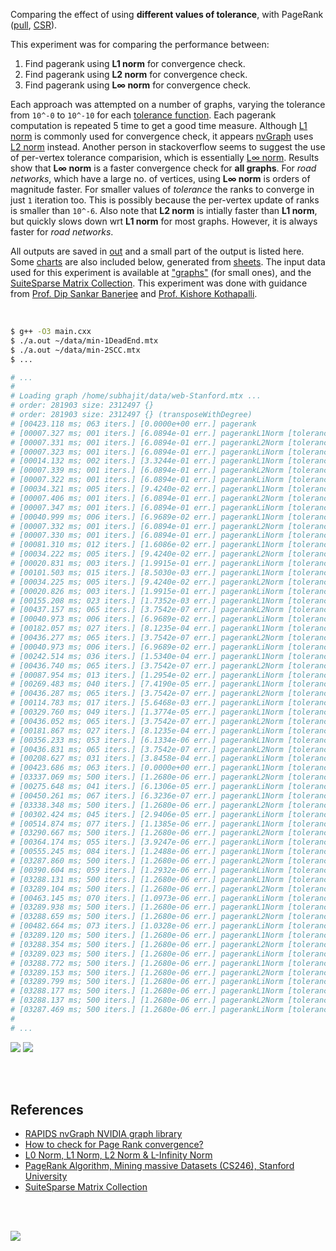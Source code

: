 Comparing the effect of using **different values of tolerance**,
with PageRank ([pull], [CSR]).

This experiment was for comparing the performance between:
1. Find pagerank using **L1 norm** for convergence check.
2. Find pagerank using **L2 norm** for convergence check.
3. Find pagerank using **L∞ norm** for convergence check.

Each approach was attempted on a number of graphs, varying the tolerance from
`10^-0` to `10^-10` for each [tolerance function]. Each pagerank computation
is repeated 5 time to get a good time measure. Although [L1 norm] is commonly
used for convergence check, it appears [nvGraph] uses [L2 norm] instead.
Another person in stackoverflow seems to suggest the use of per-vertex tolerance
comparision, which is essentially [L∞ norm]. Results show that **L∞ norm** is
a faster convergence check for **all graphs**. For *road networks*, which have
a large no. of vertices, using **L∞ norm** is orders of magnitude faster. For
smaller values of *tolerance* the ranks to converge in just `1` iteration too.
This is possibly because the per-vertex update of ranks is smaller than `10^-6`.
Also note that **L2 norm** is intially faster than **L1 norm**, but quickly
slows down wrt **L1 norm** for most graphs. However, it is always faster for
*road networks*.

All outputs are saved in [out](out/) and a small part of the output is listed
here. Some [charts] are also included below, generated from [sheets]. The input
data used for this experiment is available at ["graphs"] (for small ones), and
the [SuiteSparse Matrix Collection]. This experiment was done with guidance
from [Prof. Dip Sankar Banerjee] and [Prof. Kishore Kothapalli].

<br>

```bash
$ g++ -O3 main.cxx
$ ./a.out ~/data/min-1DeadEnd.mtx
$ ./a.out ~/data/min-2SCC.mtx
$ ...

# ...
#
# Loading graph /home/subhajit/data/web-Stanford.mtx ...
# order: 281903 size: 2312497 {}
# order: 281903 size: 2312497 {} (transposeWithDegree)
# [00423.118 ms; 063 iters.] [0.0000e+00 err.] pagerank
# [00007.327 ms; 001 iters.] [6.0894e-01 err.] pagerankL1Norm [tolerance=1e+00]
# [00007.331 ms; 001 iters.] [6.0894e-01 err.] pagerankL2Norm [tolerance=1e+00]
# [00007.323 ms; 001 iters.] [6.0894e-01 err.] pagerankLiNorm [tolerance=1e+00]
# [00014.132 ms; 002 iters.] [3.3244e-01 err.] pagerankL1Norm [tolerance=5e-01]
# [00007.339 ms; 001 iters.] [6.0894e-01 err.] pagerankL2Norm [tolerance=5e-01]
# [00007.322 ms; 001 iters.] [6.0894e-01 err.] pagerankLiNorm [tolerance=5e-01]
# [00034.321 ms; 005 iters.] [9.4240e-02 err.] pagerankL1Norm [tolerance=1e-01]
# [00007.406 ms; 001 iters.] [6.0894e-01 err.] pagerankL2Norm [tolerance=1e-01]
# [00007.347 ms; 001 iters.] [6.0894e-01 err.] pagerankLiNorm [tolerance=1e-01]
# [00040.999 ms; 006 iters.] [6.9689e-02 err.] pagerankL1Norm [tolerance=5e-02]
# [00007.332 ms; 001 iters.] [6.0894e-01 err.] pagerankL2Norm [tolerance=5e-02]
# [00007.330 ms; 001 iters.] [6.0894e-01 err.] pagerankLiNorm [tolerance=5e-02]
# [00081.310 ms; 012 iters.] [1.6086e-02 err.] pagerankL1Norm [tolerance=1e-02]
# [00034.222 ms; 005 iters.] [9.4240e-02 err.] pagerankL2Norm [tolerance=1e-02]
# [00020.831 ms; 003 iters.] [1.9915e-01 err.] pagerankLiNorm [tolerance=1e-02]
# [00101.503 ms; 015 iters.] [8.5030e-03 err.] pagerankL1Norm [tolerance=5e-03]
# [00034.225 ms; 005 iters.] [9.4240e-02 err.] pagerankL2Norm [tolerance=5e-03]
# [00020.826 ms; 003 iters.] [1.9915e-01 err.] pagerankLiNorm [tolerance=5e-03]
# [00155.208 ms; 023 iters.] [1.7352e-03 err.] pagerankL1Norm [tolerance=1e-03]
# [00437.157 ms; 065 iters.] [3.7542e-07 err.] pagerankL2Norm [tolerance=1e-03]
# [00040.973 ms; 006 iters.] [6.9689e-02 err.] pagerankLiNorm [tolerance=1e-03]
# [00182.057 ms; 027 iters.] [8.1235e-04 err.] pagerankL1Norm [tolerance=5e-04]
# [00436.277 ms; 065 iters.] [3.7542e-07 err.] pagerankL2Norm [tolerance=5e-04]
# [00040.973 ms; 006 iters.] [6.9689e-02 err.] pagerankLiNorm [tolerance=5e-04]
# [00242.514 ms; 036 iters.] [1.5340e-04 err.] pagerankL1Norm [tolerance=1e-04]
# [00436.740 ms; 065 iters.] [3.7542e-07 err.] pagerankL2Norm [tolerance=1e-04]
# [00087.954 ms; 013 iters.] [1.2954e-02 err.] pagerankLiNorm [tolerance=1e-04]
# [00269.483 ms; 040 iters.] [7.4190e-05 err.] pagerankL1Norm [tolerance=5e-05]
# [00436.287 ms; 065 iters.] [3.7542e-07 err.] pagerankL2Norm [tolerance=5e-05]
# [00114.783 ms; 017 iters.] [5.6468e-03 err.] pagerankLiNorm [tolerance=5e-05]
# [00329.760 ms; 049 iters.] [1.3774e-05 err.] pagerankL1Norm [tolerance=1e-05]
# [00436.052 ms; 065 iters.] [3.7542e-07 err.] pagerankL2Norm [tolerance=1e-05]
# [00181.867 ms; 027 iters.] [8.1235e-04 err.] pagerankLiNorm [tolerance=1e-05]
# [00356.233 ms; 053 iters.] [6.1334e-06 err.] pagerankL1Norm [tolerance=5e-06]
# [00436.831 ms; 065 iters.] [3.7542e-07 err.] pagerankL2Norm [tolerance=5e-06]
# [00208.627 ms; 031 iters.] [3.8458e-04 err.] pagerankLiNorm [tolerance=5e-06]
# [00423.686 ms; 063 iters.] [0.0000e+00 err.] pagerankL1Norm [tolerance=1e-06]
# [03337.069 ms; 500 iters.] [1.2680e-06 err.] pagerankL2Norm [tolerance=1e-06]
# [00275.648 ms; 041 iters.] [6.1306e-05 err.] pagerankLiNorm [tolerance=1e-06]
# [00450.261 ms; 067 iters.] [6.3236e-07 err.] pagerankL1Norm [tolerance=5e-07]
# [03338.348 ms; 500 iters.] [1.2680e-06 err.] pagerankL2Norm [tolerance=5e-07]
# [00302.424 ms; 045 iters.] [2.9406e-05 err.] pagerankLiNorm [tolerance=5e-07]
# [00514.874 ms; 077 iters.] [1.1385e-06 err.] pagerankL1Norm [tolerance=1e-07]
# [03290.667 ms; 500 iters.] [1.2680e-06 err.] pagerankL2Norm [tolerance=1e-07]
# [00364.174 ms; 055 iters.] [3.9247e-06 err.] pagerankLiNorm [tolerance=1e-07]
# [00555.245 ms; 084 iters.] [1.2488e-06 err.] pagerankL1Norm [tolerance=5e-08]
# [03287.860 ms; 500 iters.] [1.2680e-06 err.] pagerankL2Norm [tolerance=5e-08]
# [00390.604 ms; 059 iters.] [1.2932e-06 err.] pagerankLiNorm [tolerance=5e-08]
# [03288.131 ms; 500 iters.] [1.2680e-06 err.] pagerankL1Norm [tolerance=1e-08]
# [03289.104 ms; 500 iters.] [1.2680e-06 err.] pagerankL2Norm [tolerance=1e-08]
# [00463.145 ms; 070 iters.] [1.0973e-06 err.] pagerankLiNorm [tolerance=1e-08]
# [03289.938 ms; 500 iters.] [1.2680e-06 err.] pagerankL1Norm [tolerance=5e-09]
# [03288.659 ms; 500 iters.] [1.2680e-06 err.] pagerankL2Norm [tolerance=5e-09]
# [00482.664 ms; 073 iters.] [1.0328e-06 err.] pagerankLiNorm [tolerance=5e-09]
# [03289.120 ms; 500 iters.] [1.2680e-06 err.] pagerankL1Norm [tolerance=1e-09]
# [03288.354 ms; 500 iters.] [1.2680e-06 err.] pagerankL2Norm [tolerance=1e-09]
# [03289.023 ms; 500 iters.] [1.2680e-06 err.] pagerankLiNorm [tolerance=1e-09]
# [03288.772 ms; 500 iters.] [1.2680e-06 err.] pagerankL1Norm [tolerance=5e-10]
# [03289.153 ms; 500 iters.] [1.2680e-06 err.] pagerankL2Norm [tolerance=5e-10]
# [03289.799 ms; 500 iters.] [1.2680e-06 err.] pagerankLiNorm [tolerance=5e-10]
# [03288.177 ms; 500 iters.] [1.2680e-06 err.] pagerankL1Norm [tolerance=1e-10]
# [03288.137 ms; 500 iters.] [1.2680e-06 err.] pagerankL2Norm [tolerance=1e-10]
# [03287.469 ms; 500 iters.] [1.2680e-06 err.] pagerankLiNorm [tolerance=1e-10]
#
# ...
```

[![](https://i.imgur.com/J0sVbzJ.gif)][sheets]
[![](https://i.imgur.com/BSVIYsB.gif)][sheets]

<br>
<br>


## References

- [RAPIDS nvGraph NVIDIA graph library][nvGraph]
- [How to check for Page Rank convergence?][L∞ norm]
- [L0 Norm, L1 Norm, L2 Norm & L-Infinity Norm](https://montjoile.medium.com/l0-norm-l1-norm-l2-norm-l-infinity-norm-7a7d18a4f40c)
- [PageRank Algorithm, Mining massive Datasets (CS246), Stanford University](https://www.youtube.com/watch?v=ke9g8hB0MEo)
- [SuiteSparse Matrix Collection]

<br>
<br>

[![](https://i.imgur.com/p8R1WIk.jpg)](https://www.youtube.com/watch?v=04Uv44DRJAU)

[Prof. Dip Sankar Banerjee]: https://sites.google.com/site/dipsankarban/
[Prof. Kishore Kothapalli]: https://cstar.iiit.ac.in/~kkishore/
[SuiteSparse Matrix Collection]: https://suitesparse-collection-website.herokuapp.com
["graphs"]: https://github.com/puzzlef/graphs
[pull]: https://github.com/puzzlef/pagerank-push-vs-pull
[CSR]: https://github.com/puzzlef/pagerank-class-vs-csr
[tolerance function]: https://github.com/puzzlef/pagerank-adjust-tolerance-function
[nvGraph]: https://github.com/rapidsai/nvgraph
[L1 norm]: https://github.com/rapidsai/nvgraph/blob/main/cpp/src/pagerank.cu#L154
[L2 norm]: https://github.com/rapidsai/nvgraph/blob/main/cpp/src/pagerank.cu#L149
[L∞ norm]: https://stackoverflow.com/a/29321153/1413259
[charts]: https://photos.app.goo.gl/stdoXDUhRcDvZqZb6
[sheets]: https://docs.google.com/spreadsheets/d/1V-tanVXCIBemrC0jRtech5nA4sYUviwvUFC4G16oFKM/edit?usp=sharing
